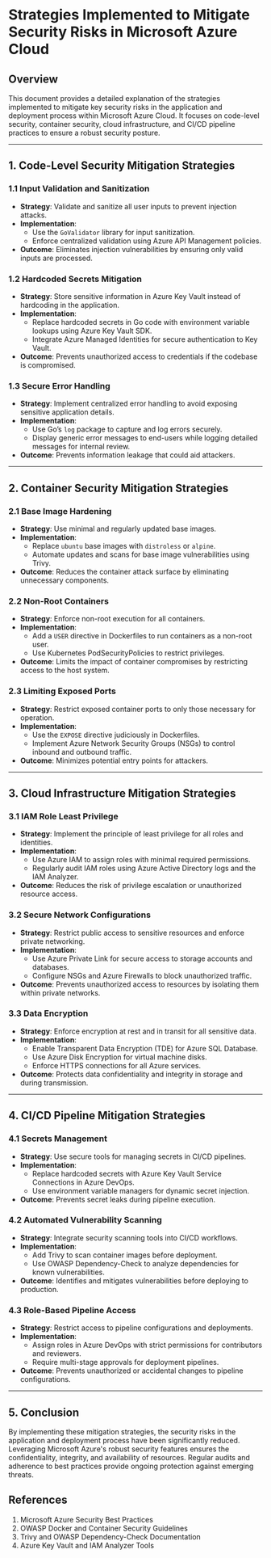 
# Strategies Implemented to Mitigate Security Risks in Microsoft Azure Cloud

## Overview
This document provides a detailed explanation of the strategies implemented to mitigate key security risks in the application and deployment process within Microsoft Azure Cloud. It focuses on code-level security, container security, cloud infrastructure, and CI/CD pipeline practices to ensure a robust security posture.

---

## 1. **Code-Level Security Mitigation Strategies**

### **1.1 Input Validation and Sanitization**
- **Strategy**: Validate and sanitize all user inputs to prevent injection attacks.
- **Implementation**:
  - Use the `GoValidator` library for input sanitization.
  - Enforce centralized validation using Azure API Management policies.
- **Outcome**: Eliminates injection vulnerabilities by ensuring only valid inputs are processed.

### **1.2 Hardcoded Secrets Mitigation**
- **Strategy**: Store sensitive information in Azure Key Vault instead of hardcoding in the application.
- **Implementation**:
  - Replace hardcoded secrets in Go code with environment variable lookups using Azure Key Vault SDK.
  - Integrate Azure Managed Identities for secure authentication to Key Vault.
- **Outcome**: Prevents unauthorized access to credentials if the codebase is compromised.

### **1.3 Secure Error Handling**
- **Strategy**: Implement centralized error handling to avoid exposing sensitive application details.
- **Implementation**:
  - Use Go’s `log` package to capture and log errors securely.
  - Display generic error messages to end-users while logging detailed messages for internal review.
- **Outcome**: Prevents information leakage that could aid attackers.

---

## 2. **Container Security Mitigation Strategies**

### **2.1 Base Image Hardening**
- **Strategy**: Use minimal and regularly updated base images.
- **Implementation**:
  - Replace `ubuntu` base images with `distroless` or `alpine`.
  - Automate updates and scans for base image vulnerabilities using Trivy.
- **Outcome**: Reduces the container attack surface by eliminating unnecessary components.

### **2.2 Non-Root Containers**
- **Strategy**: Enforce non-root execution for all containers.
- **Implementation**:
  - Add a `USER` directive in Dockerfiles to run containers as a non-root user.
  - Use Kubernetes PodSecurityPolicies to restrict privileges.
- **Outcome**: Limits the impact of container compromises by restricting access to the host system.

### **2.3 Limiting Exposed Ports**
- **Strategy**: Restrict exposed container ports to only those necessary for operation.
- **Implementation**:
  - Use the `EXPOSE` directive judiciously in Dockerfiles.
  - Implement Azure Network Security Groups (NSGs) to control inbound and outbound traffic.
- **Outcome**: Minimizes potential entry points for attackers.

---

## 3. **Cloud Infrastructure Mitigation Strategies**

### **3.1 IAM Role Least Privilege**
- **Strategy**: Implement the principle of least privilege for all roles and identities.
- **Implementation**:
  - Use Azure IAM to assign roles with minimal required permissions.
  - Regularly audit IAM roles using Azure Active Directory logs and the IAM Analyzer.
- **Outcome**: Reduces the risk of privilege escalation or unauthorized resource access.

### **3.2 Secure Network Configurations**
- **Strategy**: Restrict public access to sensitive resources and enforce private networking.
- **Implementation**:
  - Use Azure Private Link for secure access to storage accounts and databases.
  - Configure NSGs and Azure Firewalls to block unauthorized traffic.
- **Outcome**: Prevents unauthorized access to resources by isolating them within private networks.

### **3.3 Data Encryption**
- **Strategy**: Enforce encryption at rest and in transit for all sensitive data.
- **Implementation**:
  - Enable Transparent Data Encryption (TDE) for Azure SQL Database.
  - Use Azure Disk Encryption for virtual machine disks.
  - Enforce HTTPS connections for all Azure services.
- **Outcome**: Protects data confidentiality and integrity in storage and during transmission.

---

## 4. **CI/CD Pipeline Mitigation Strategies**

### **4.1 Secrets Management**
- **Strategy**: Use secure tools for managing secrets in CI/CD pipelines.
- **Implementation**:
  - Replace hardcoded secrets with Azure Key Vault Service Connections in Azure DevOps.
  - Use environment variable managers for dynamic secret injection.
- **Outcome**: Prevents secret leaks during pipeline execution.

### **4.2 Automated Vulnerability Scanning**
- **Strategy**: Integrate security scanning tools into CI/CD workflows.
- **Implementation**:
  - Add Trivy to scan container images before deployment.
  - Use OWASP Dependency-Check to analyze dependencies for known vulnerabilities.
- **Outcome**: Identifies and mitigates vulnerabilities before deploying to production.

### **4.3 Role-Based Pipeline Access**
- **Strategy**: Restrict access to pipeline configurations and deployments.
- **Implementation**:
  - Assign roles in Azure DevOps with strict permissions for contributors and reviewers.
  - Require multi-stage approvals for deployment pipelines.
- **Outcome**: Prevents unauthorized or accidental changes to pipeline configurations.

---

## 5. **Conclusion**
By implementing these mitigation strategies, the security risks in the application and deployment process have been significantly reduced. Leveraging Microsoft Azure's robust security features ensures the confidentiality, integrity, and availability of resources. Regular audits and adherence to best practices provide ongoing protection against emerging threats.

## References
1. Microsoft Azure Security Best Practices
2. OWASP Docker and Container Security Guidelines
3. Trivy and OWASP Dependency-Check Documentation
4. Azure Key Vault and IAM Analyzer Tools
